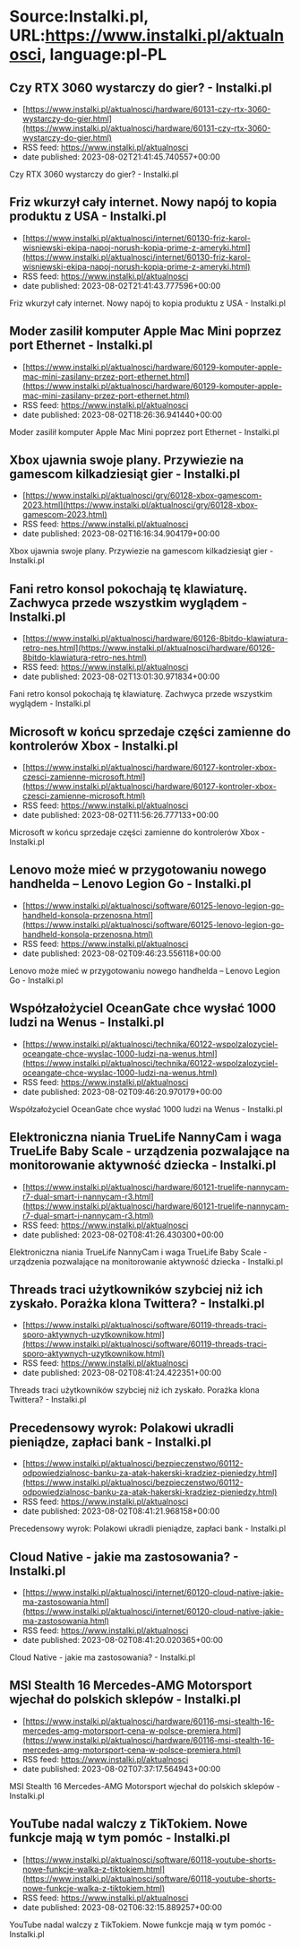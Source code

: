 # Source:Instalki.pl, URL:https://www.instalki.pl/aktualnosci, language:pl-PL

## Czy RTX 3060 wystarczy do gier? - Instalki.pl
 - [https://www.instalki.pl/aktualnosci/hardware/60131-czy-rtx-3060-wystarczy-do-gier.html](https://www.instalki.pl/aktualnosci/hardware/60131-czy-rtx-3060-wystarczy-do-gier.html)
 - RSS feed: https://www.instalki.pl/aktualnosci
 - date published: 2023-08-02T21:41:45.740557+00:00

Czy RTX 3060 wystarczy do gier? - Instalki.pl

## Friz wkurzył cały internet. Nowy napój to kopia produktu z USA - Instalki.pl
 - [https://www.instalki.pl/aktualnosci/internet/60130-friz-karol-wisniewski-ekipa-napoj-norush-kopia-prime-z-ameryki.html](https://www.instalki.pl/aktualnosci/internet/60130-friz-karol-wisniewski-ekipa-napoj-norush-kopia-prime-z-ameryki.html)
 - RSS feed: https://www.instalki.pl/aktualnosci
 - date published: 2023-08-02T21:41:43.777596+00:00

Friz wkurzył cały internet. Nowy napój to kopia produktu z USA - Instalki.pl

## Moder zasilił komputer Apple Mac Mini poprzez port Ethernet - Instalki.pl
 - [https://www.instalki.pl/aktualnosci/hardware/60129-komputer-apple-mac-mini-zasilany-przez-port-ethernet.html](https://www.instalki.pl/aktualnosci/hardware/60129-komputer-apple-mac-mini-zasilany-przez-port-ethernet.html)
 - RSS feed: https://www.instalki.pl/aktualnosci
 - date published: 2023-08-02T18:26:36.941440+00:00

Moder zasilił komputer Apple Mac Mini poprzez port Ethernet - Instalki.pl

## Xbox ujawnia swoje plany. Przywiezie na gamescom kilkadziesiąt gier - Instalki.pl
 - [https://www.instalki.pl/aktualnosci/gry/60128-xbox-gamescom-2023.html](https://www.instalki.pl/aktualnosci/gry/60128-xbox-gamescom-2023.html)
 - RSS feed: https://www.instalki.pl/aktualnosci
 - date published: 2023-08-02T16:16:34.904179+00:00

Xbox ujawnia swoje plany. Przywiezie na gamescom kilkadziesiąt gier - Instalki.pl

## Fani retro konsol pokochają tę klawiaturę. Zachwyca przede wszystkim wyglądem - Instalki.pl
 - [https://www.instalki.pl/aktualnosci/hardware/60126-8bitdo-klawiatura-retro-nes.html](https://www.instalki.pl/aktualnosci/hardware/60126-8bitdo-klawiatura-retro-nes.html)
 - RSS feed: https://www.instalki.pl/aktualnosci
 - date published: 2023-08-02T13:01:30.971834+00:00

Fani retro konsol pokochają tę klawiaturę. Zachwyca przede wszystkim wyglądem - Instalki.pl

## Microsoft w końcu sprzedaje części zamienne do kontrolerów Xbox - Instalki.pl
 - [https://www.instalki.pl/aktualnosci/hardware/60127-kontroler-xbox-czesci-zamienne-microsoft.html](https://www.instalki.pl/aktualnosci/hardware/60127-kontroler-xbox-czesci-zamienne-microsoft.html)
 - RSS feed: https://www.instalki.pl/aktualnosci
 - date published: 2023-08-02T11:56:26.777133+00:00

Microsoft w końcu sprzedaje części zamienne do kontrolerów Xbox - Instalki.pl

## Lenovo może mieć w przygotowaniu nowego handhelda – Lenovo Legion Go - Instalki.pl
 - [https://www.instalki.pl/aktualnosci/software/60125-lenovo-legion-go-handheld-konsola-przenosna.html](https://www.instalki.pl/aktualnosci/software/60125-lenovo-legion-go-handheld-konsola-przenosna.html)
 - RSS feed: https://www.instalki.pl/aktualnosci
 - date published: 2023-08-02T09:46:23.556118+00:00

Lenovo może mieć w przygotowaniu nowego handhelda – Lenovo Legion Go - Instalki.pl

## Współzałożyciel OceanGate chce wysłać 1000 ludzi na Wenus - Instalki.pl
 - [https://www.instalki.pl/aktualnosci/technika/60122-wspolzalozyciel-oceangate-chce-wyslac-1000-ludzi-na-wenus.html](https://www.instalki.pl/aktualnosci/technika/60122-wspolzalozyciel-oceangate-chce-wyslac-1000-ludzi-na-wenus.html)
 - RSS feed: https://www.instalki.pl/aktualnosci
 - date published: 2023-08-02T09:46:20.970179+00:00

Współzałożyciel OceanGate chce wysłać 1000 ludzi na Wenus - Instalki.pl

## Elektroniczna niania TrueLife NannyCam i waga TrueLife Baby Scale - urządzenia pozwalające na monitorowanie aktywność dziecka - Instalki.pl
 - [https://www.instalki.pl/aktualnosci/hardware/60121-truelife-nannycam-r7-dual-smart-i-nannycam-r3.html](https://www.instalki.pl/aktualnosci/hardware/60121-truelife-nannycam-r7-dual-smart-i-nannycam-r3.html)
 - RSS feed: https://www.instalki.pl/aktualnosci
 - date published: 2023-08-02T08:41:26.430300+00:00

Elektroniczna niania TrueLife NannyCam i waga TrueLife Baby Scale - urządzenia pozwalające na monitorowanie aktywność dziecka - Instalki.pl

## Threads traci użytkowników szybciej niż ich zyskało. Porażka klona Twittera? - Instalki.pl
 - [https://www.instalki.pl/aktualnosci/software/60119-threads-traci-sporo-aktywnych-uzytkownikow.html](https://www.instalki.pl/aktualnosci/software/60119-threads-traci-sporo-aktywnych-uzytkownikow.html)
 - RSS feed: https://www.instalki.pl/aktualnosci
 - date published: 2023-08-02T08:41:24.422351+00:00

Threads traci użytkowników szybciej niż ich zyskało. Porażka klona Twittera? - Instalki.pl

## Precedensowy wyrok: Polakowi ukradli pieniądze, zapłaci bank - Instalki.pl
 - [https://www.instalki.pl/aktualnosci/bezpieczenstwo/60112-odpowiedzialnosc-banku-za-atak-hakerski-kradziez-pieniedzy.html](https://www.instalki.pl/aktualnosci/bezpieczenstwo/60112-odpowiedzialnosc-banku-za-atak-hakerski-kradziez-pieniedzy.html)
 - RSS feed: https://www.instalki.pl/aktualnosci
 - date published: 2023-08-02T08:41:21.968158+00:00

Precedensowy wyrok: Polakowi ukradli pieniądze, zapłaci bank - Instalki.pl

## Cloud Native - jakie ma zastosowania? - Instalki.pl
 - [https://www.instalki.pl/aktualnosci/internet/60120-cloud-native-jakie-ma-zastosowania.html](https://www.instalki.pl/aktualnosci/internet/60120-cloud-native-jakie-ma-zastosowania.html)
 - RSS feed: https://www.instalki.pl/aktualnosci
 - date published: 2023-08-02T08:41:20.020365+00:00

Cloud Native - jakie ma zastosowania? - Instalki.pl

## MSI Stealth 16 Mercedes-AMG Motorsport wjechał do polskich sklepów - Instalki.pl
 - [https://www.instalki.pl/aktualnosci/hardware/60116-msi-stealth-16-mercedes-amg-motorsport-cena-w-polsce-premiera.html](https://www.instalki.pl/aktualnosci/hardware/60116-msi-stealth-16-mercedes-amg-motorsport-cena-w-polsce-premiera.html)
 - RSS feed: https://www.instalki.pl/aktualnosci
 - date published: 2023-08-02T07:37:17.564943+00:00

MSI Stealth 16 Mercedes-AMG Motorsport wjechał do polskich sklepów - Instalki.pl

## YouTube nadal walczy z TikTokiem. Nowe funkcje mają w tym pomóc - Instalki.pl
 - [https://www.instalki.pl/aktualnosci/software/60118-youtube-shorts-nowe-funkcje-walka-z-tiktokiem.html](https://www.instalki.pl/aktualnosci/software/60118-youtube-shorts-nowe-funkcje-walka-z-tiktokiem.html)
 - RSS feed: https://www.instalki.pl/aktualnosci
 - date published: 2023-08-02T06:32:15.889257+00:00

YouTube nadal walczy z TikTokiem. Nowe funkcje mają w tym pomóc - Instalki.pl

